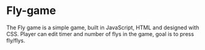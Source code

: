 # Fly-game
The Fly game is a simple game, built in  JavaScript, HTML and designed with CSS. Player can edit timer and number of flys in the game, goal is to press fly/flys.
